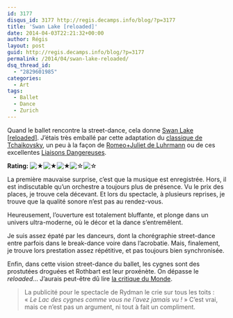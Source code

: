 ```yaml
---
id: 3177
disqus_id: 3177 http://regis.decamps.info/blog/?p=3177
title: 'Swan Lake [reloaded]'
date: 2014-04-03T22:21:32+00:00
author: Régis
layout: post
guid: http://regis.decamps.info/blog/?p=3177
permalink: /2014/04/swan-lake-reloaded/
dsq_thread_id:
  - "2829601985"
categories:
  - Art
tags:
  - Ballet
  - Dance
  - Zurich
---
```

Quand le ballet rencontre la street-dance, cela donne [Swan Lake [reloaded]](http://www.swanlake-show.ch/). J’étais très emballé par cette adaptation du [classique de Tchaikovsky](https://play.spotify.com/album/3fVjvRz5dRNNWDk12EkDGc "Le Lac des cygnes, par l'orchestre national du Bolchoï, sur Spotify"), un peu à la façon de <a href="http://www.imdb.com/title/tt0117509" title="Romeo+Juliet, sur l'IMDb" target="_blank">Romeo+Juliet de Luhrmann</a> ou de ces excellentes [Liaisons Dangereuses](http://regis.decamps.info/blog/2012/02/les-liaisons-dangereuses/ "Mon avis sur les Liaisons dangereuses mises en scène par Malkovich").

**Rating:** ![&#9733;](http://regis.decamps.info/blog/wp-content/plugins/xavins-review-ratings/default/star.png "3/5")![&#9733;](http://regis.decamps.info/blog/wp-content/plugins/xavins-review-ratings/default/star.png "3/5")![&#9733;](http://regis.decamps.info/blog/wp-content/plugins/xavins-review-ratings/default/star.png "3/5")![&#9734;](http://regis.decamps.info/blog/wp-content/plugins/xavins-review-ratings/default/blank_star.png "3/5")![&#9734;](http://regis.decamps.info/blog/wp-content/plugins/xavins-review-ratings/default/blank_star.png "3/5") 


  
<!--more-->


  


La première mauvaise surprise, c’est que la musique est enregistrée. Hors, il est indiscutable qu’un orchestre a toujours plus de présence. Vu le prix des places, je trouve cela décevant. Et lors du spectacle, à plusieurs reprises, je trouve que la qualité sonore n’est pas au rendez-vous.

Heureusement, l’ouverture est totalement bluffante, et plonge dans un univers ultra-moderne, où le décor et la dance s’entremêlent.

Je suis assez épaté par les danceurs, dont la chorégraphie street-dance entre parfois dans le break-dance voire dans l’acrobatie. Mais, finalement, je trouve lors prestation assez répétitive, et pas toujours bien synchronisée.

Enfin, dans cette vision street-dance du ballet, les cygnes sont des prostutées droguées et Rothbart est leur proxénète. On dépasse le _reloaded_… J’aurais peut-être dû lire <a href="http://www.lemonde.fr/culture/article/2013/10/04/dans-swan-lake-les-cygnes-sont-des-putes-le-sorcier-un-dealer_3489822_3246.html" target="_blank">la critique du Monde</a>.

> La publicité pour le spectacle de Rydman le crie sur tous les toits : « _Le Lac des cygnes comme vous ne l’avez jamais vu !_ » C’est vrai, mais ce n’est pas un argument, ni tout à fait un compliment.
